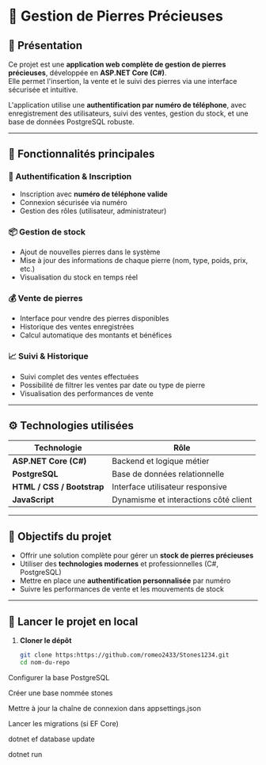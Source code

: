 # 💎 Gestion de Pierres Précieuses

## 🧾 Présentation

Ce projet est une **application web complète de gestion de pierres précieuses**, développée en **ASP.NET Core (C#)**.  
Elle permet l'insertion, la vente et le suivi des pierres via une interface sécurisée et intuitive.

L'application utilise une **authentification par numéro de téléphone**, avec enregistrement des utilisateurs, suivi des ventes, gestion du stock, et une base de données PostgreSQL robuste.

---

## 🔐 Fonctionnalités principales

### 👤 Authentification & Inscription
- Inscription avec **numéro de téléphone valide**
- Connexion sécurisée via numéro
- Gestion des rôles (utilisateur, administrateur)

### 📦 Gestion de stock
- Ajout de nouvelles pierres dans le système
- Mise à jour des informations de chaque pierre (nom, type, poids, prix, etc.)
- Visualisation du stock en temps réel

### 💰 Vente de pierres
- Interface pour vendre des pierres disponibles
- Historique des ventes enregistrées
- Calcul automatique des montants et bénéfices

### 📈 Suivi & Historique
- Suivi complet des ventes effectuées
- Possibilité de filtrer les ventes par date ou type de pierre
- Visualisation des performances de vente

---

## ⚙️ Technologies utilisées

| Technologie        | Rôle                                      |
|--------------------|-------------------------------------------|
| **ASP.NET Core (C#)** | Backend et logique métier                |
| **PostgreSQL**     | Base de données relationnelle             |
| **HTML / CSS / Bootstrap** | Interface utilisateur responsive     |
| **JavaScript**     | Dynamisme et interactions côté client     |

---

## 📌 Objectifs du projet

- Offrir une solution complète pour gérer un **stock de pierres précieuses**
- Utiliser des **technologies modernes** et professionnelles (C#, PostgreSQL)
- Mettre en place une **authentification personnalisée** par numéro
- Suivre les performances de vente et les mouvements de stock

---

## 🚀 Lancer le projet en local

1. **Cloner le dépôt**
   ```bash
   git clone https:https://github.com/romeo2433/Stones1234.git
   cd nom-du-repo


Configurer la base PostgreSQL

Créer une base nommée stones 

Mettre à jour la chaîne de connexion dans appsettings.json



Lancer les migrations (si EF Core)

dotnet ef database update

dotnet run
